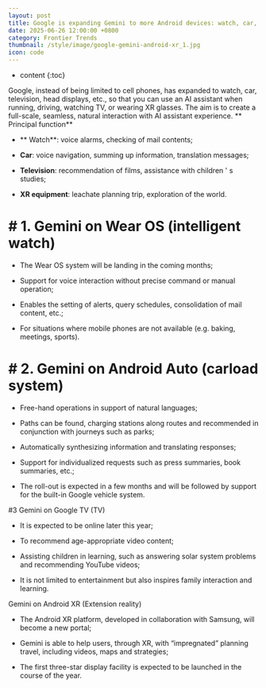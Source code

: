 ```yaml
---
layout: post
title: Google is expanding Gemini to more Android devices: watch, car, television and XR head shows
date: 2025-06-26 12:00:00 +0800
category: Frontier Trends
thumbnail: /style/image/google-gemini-android-xr_1.jpg
icon: code
---
```

* content
{:toc}

Google, instead of being limited to cell phones, has expanded to watch, car, television, head displays, etc., so that you can use an AI assistant when running, driving, watching TV, or wearing XR glasses. The aim is to create a full-scale, seamless, natural interaction with AI assistant experience. ** Principal function**

- ** Watch**: voice alarms, checking of mail contents;

- **Car**: voice navigation, summing up information, translation messages;

- **Television**: recommendation of films, assistance with children ' s studies;

- **XR equipment**: leachate planning trip, exploration of the world.

# # 1. Gemini on Wear OS (intelligent watch)

- The Wear OS system will be landing in the coming months;

- Support for voice interaction without precise command or manual operation;

- Enables the setting of alerts, query schedules, consolidation of mail content, etc.;

- For situations where mobile phones are not available (e.g. baking, meetings, sports).

# # 2. Gemini on Android Auto (carload system)

- Free-hand operations in support of natural languages;

- Paths can be found, charging stations along routes and recommended in conjunction with journeys such as parks;

- Automatically synthesizing information and translating responses;

- Support for individualized requests such as press summaries, book summaries, etc.;

- The roll-out is expected in a few months and will be followed by support for the built-in Google vehicle system.

#3 Gemini on Google TV (TV)

- It is expected to be online later this year;

- To recommend age-appropriate video content;

- Assisting children in learning, such as answering solar system problems and recommending YouTube videos;

- It is not limited to entertainment but also inspires family interaction and learning.

Gemini on Android XR (Extension reality)

- The Android XR platform, developed in collaboration with Samsung, will become a new portal;

- Gemini is able to help users, through XR, with “impregnated” planning travel, including videos, maps and strategies;

- The first three-star display facility is expected to be launched in the course of the year.

